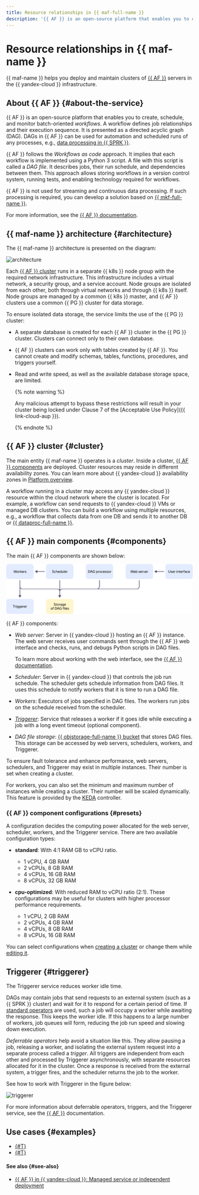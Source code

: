 ```yaml
---
title: Resource relationships in {{ maf-full-name }}
description: '{{ AF }} is an open-source platform that enables you to create, schedule, and monitor batch-oriented workflows. {{ maf-full-name }} helps you deploy and maintain {{ AF }} server clusters in the {{ yandex-cloud }} infrastructure.'
---
```


# Resource relationships in {{ maf-name }}

{{ maf-name }} helps you deploy and maintain clusters of [{{ AF }}](https://airflow.apache.org/) servers in the {{ yandex-cloud }} infrastructure.

## About {{ AF }} {#about-the-service}

{{ AF }} is an open-source platform that enables you to create, schedule, and monitor batch-oriented _workflows_. A workflow defines job relationships and their execution sequence. It is presented as a directed acyclic graph (DAG). DAGs in {{ AF }} can be used for automation and scheduled runs of any processes, e.g., [data processing in {{ SPRK }}](../tutorials/data-processing-automation.md).

{{ AF }} follows the _Workflows as code_ approach. It implies that each workflow is implemented using a Python 3 script. A file with this script is called a _DAG file_. It describes jobs, their run schedule, and dependencies between them. This approach allows storing workflows in a version control system, running tests, and enabling technology required for workflows.

{{ AF }} is not used for streaming and continuous data processing. If such processing is required, you can develop a solution based on [{{ mkf-full-name }}](../../managed-kafka/index.yaml).

For more information, see the [{{ AF }} documentation](https://airflow.apache.org/docs/apache-airflow/stable/#).

## {{ maf-name }} architecture {#architecture}

The {{ maf-name }} architecture is presented on the diagram:

![architecture](../../_assets/managed-airflow/architecture.svg)

Each [{{ AF }} cluster](#cluster) runs in a separate {{ k8s }} node group with the required network infrastructure. This infrastructure includes a virtual network, a security group, and a service account. Node groups are isolated from each other, both through virtual networks and through {{ k8s }} itself. Node groups are managed by a common {{ k8s }} master, and {{ AF }} clusters use a common {{ PG }} cluster for data storage.

To ensure isolated data storage, the service limits the use of the {{ PG }} cluster:

* A separate database is created for each {{ AF }} cluster in the {{ PG }} cluster. Clusters can connect only to their own database.
* {{ AF }} clusters can work only with tables created by {{ AF }}. You cannot create and modify schemas, tables, functions, procedures, and triggers yourself.
* Read and write speed, as well as the available database storage space, are limited.

    {% note warning %}

    Any malicious attempt to bypass these restrictions will result in your cluster being locked under Clause 7 of the [Acceptable Use Policy]({{ link-cloud-aup }}).

    {% endnote %}

## {{ AF }} cluster {#cluster}

The main entity {{ maf-name }} operates is a _cluster_. Inside a cluster, [{{ AF }} components](#components) are deployed. Cluster resources may reside in different availability zones. You can learn more about {{ yandex-cloud }} availability zones in [Platform overview](../../overview/concepts/geo-scope.md).

A workflow running in a cluster may access any {{ yandex-cloud }} resource within the cloud network where the cluster is located. For example, a workflow can send requests to {{ yandex-cloud }} VMs or managed DB clusters. You can build a workflow using multiple resources, e.g., a workflow that collects data from one DB and sends it to another DB or [{{ dataproc-full-name }}](../../data-proc/index.yaml).


## {{ AF }} main components {#components}

The main {{ AF }} components are shown below:

![components](../../_assets/managed-airflow/components.svg)

{{ AF }} components:

* _Web server_: Server in {{ yandex-cloud }} hosting an {{ AF }} instance. The web server receives user commands sent through the {{ AF }} web interface and checks, runs, and debugs Python scripts in DAG files.

   To learn more about working with the web interface, see the [{{ AF }} documentation](https://airflow.apache.org/docs/apache-airflow/stable/ui.html).

* _Scheduler_: Server in {{ yandex-cloud }} that controls the job run schedule. The scheduler gets schedule information from DAG files. It uses this schedule to notify workers that it is time to run a DAG file.

* _Workers_: Executors of jobs specified in DAG files. The workers run jobs on the schedule received from the scheduler.

* [_Triggerer_](#triggerer): Service that releases a worker if it goes idle while executing a job with a long event timeout (optional component).

* _DAG file storage_: [{{ objstorage-full-name }} bucket](../../storage/concepts/bucket.md) that stores DAG files. This storage can be accessed by web servers, schedulers, workers, and Triggerer.

To ensure fault tolerance and enhance performance, web servers, schedulers, and Triggerer may exist in multiple instances. Their number is set when creating a cluster.

For workers, you can also set the minimum and maximum number of instances while creating a cluster. Their number will be scaled dynamically. This feature is provided by the [KEDA](https://airflow.apache.org/docs/helm-chart/stable/keda.html) controller.

### {{ AF }} component configurations {#presets}

A configuration decides the computing power allocated for the web server, scheduler, workers, and the Triggerer service. There are two available configuration types: 

 * **standard**: With 4:1 RAM GB to vCPU ratio.

      * 1 vCPU, 4 GB RAM
      * 2 vCPUs, 8 GB RAM
      * 4 vCPUs, 16 GB RAM
      * 8 vCPUs, 32 GB RAM

 * **cpu-optimized**: With reduced RAM to vCPU ratio (2:1). These configurations may be useful for clusters with higher processor performance requirements.

      * 1 vCPU, 2 GB RAM
      * 2 vCPUs, 4 GB RAM
      * 4 vCPUs, 8 GB RAM
      * 8 vCPUs, 16 GB RAM

You can select configurations when [creating a cluster](../operations/cluster-create.md) or change them while [editing it](../operations/cluster-update.md).

## Triggerer {#triggerer}

The Triggerer service reduces worker idle time.

DAGs may contain jobs that send requests to an external system (such as a {{ SPRK }} cluster) and wait for it to respond for a certain period of time. If [standard operators](https://airflow.apache.org/docs/apache-airflow/stable/core-concepts/operators.html) are used, such a job will occupy a worker while awaiting the response. This keeps the worker idle. If this happens to a large number of workers, job queues will form, reducing the job run speed and slowing down execution.

_Deferrable operators_ help avoid a situation like this. They allow pausing a job, releasing a worker, and isolating the external system request into a separate process called a _trigger_. All triggers are independent from each other and processed by Triggerer asynchronously, with separate resources allocated for it in the cluster. Once a response is received from the external system, a trigger fires, and the scheduler returns the job to the worker.

See how to work with Triggerer in the figure below:

![triggerer](../../_assets/managed-airflow/triggerer.svg)

For more information about deferrable operators, triggers, and the Triggerer service, see the [{{ AF }}](https://airflow.apache.org/docs/apache-airflow/stable/authoring-and-scheduling/deferring.html#deferrable-operators-triggers) documentation.


## Use cases {#examples}

* [{#T}](../tutorials/data-processing-automation.md)
* [{#T}](../tutorials/airflow-auto-tasks.md)

#### See also {#see-also}

* [{{ AF }} in {{ yandex-cloud }}: Managed service or independent deployment](https://yandex.cloud/ru/blog/posts/2025/05/apache-airflow-in-yc)